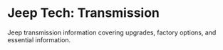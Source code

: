 # Jeep Tech: Transmission

Jeep transmission information covering upgrades, factory options, and essential information.
